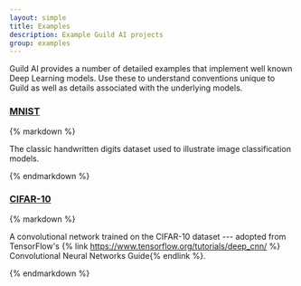 ```yaml
---
layout: simple
title: Examples
description: Example Guild AI projects
group: examples
---
```


<p class="par-lead">
  Guild AI provides a number of detailed examples that implement well
  known Deep Learning models. Use these to understand conventions
  unique to Guild as well as details associated with the underlying
  models.
</p>

<div class="doclist mt-4">
  <div class="row">
    <div class="col-md-4">
      <h3><a href="https://github.com/guildai/guild-examples/tree/master/mnist" target="_blank">MNIST</a></h3>
    </div>
    <div class="col-md-8">
{% markdown %}

The classic handwritten digits dataset used to illustrate image
classification models.

{% endmarkdown %}
    </div>
  </div>
  <div class="row">
    <div class="col-md-4">
      <h3><a href="https://github.com/guildai/guild-examples/tree/master/cifar10" target="_blank">CIFAR-10</a></h3>
    </div>
    <div class="col-md-8">
{% markdown %}

A convolutional network trained on the CIFAR-10 dataset ---
adopted from TensorFlow's {% link
https://www.tensorflow.org/tutorials/deep_cnn/ %} Convolutional
Neural Networks Guide{% endlink %}.

{% endmarkdown %}
    </div>
  </div>
</div>
